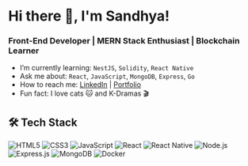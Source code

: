# Hi there 👋, I'm Sandhya!
### Front-End Developer | MERN Stack Enthusiast | Blockchain Learner


-  I’m currently learning: `NestJS`, `Solidity`, `React Native`
-  Ask me about: `React`, `JavaScript`, `MongoDB`, `Express`, `Go`
-  How to reach me: [LinkedIn]([[https://www.linkedin.com/in/yourprofile](https://www.linkedin.com/in/sandhya-c-1a4382281/)](https://www.linkedin.com/in/sandhya-c-1a4382281/)) | [Portfolio](https://yourportfolio.com)
-  Fun fact: I love cats 🐱 and K-Dramas 🎬

## 🛠️ Tech Stack
![HTML5](https://img.shields.io/badge/HTML5-E34F26?style=flat-square&logo=html5&logoColor=white)
![CSS3](https://img.shields.io/badge/CSS3-1572B6?style=flat-square&logo=css3)
![JavaScript](https://img.shields.io/badge/JavaScript-F7DF1E?style=flat-square&logo=javascript&logoColor=black)
![React](https://img.shields.io/badge/React-61DAFB?style=flat-square&logo=react)
![React Native](https://img.shields.io/badge/React_Native-20232A?style=flat-square&logo=react&logoColor=61DAFB)
![Node.js](https://img.shields.io/badge/Node.js-339933?style=flat-square&logo=node-dot-js&logoColor=white)
![Express.js](https://img.shields.io/badge/Express.js-000000?style=flat-square&logo=express&logoColor=white)
![MongoDB](https://img.shields.io/badge/MongoDB-47A248?style=flat-square&logo=mongodb)
![Docker](https://img.shields.io/badge/Docker-2496ED?style=flat-square&logo=docker&logoColor=white)



